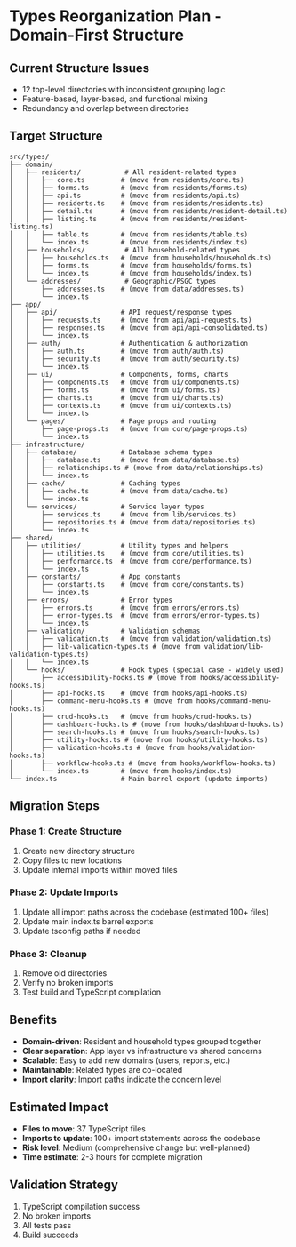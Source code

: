 # Types Reorganization Plan - Domain-First Structure

## Current Structure Issues
- 12 top-level directories with inconsistent grouping logic
- Feature-based, layer-based, and functional mixing
- Redundancy and overlap between directories

## Target Structure

```
src/types/
├── domain/
│   ├── residents/           # All resident-related types
│   │   ├── core.ts         # (move from residents/core.ts)
│   │   ├── forms.ts        # (move from residents/forms.ts) 
│   │   ├── api.ts          # (move from residents/api.ts)
│   │   ├── residents.ts    # (move from residents/residents.ts)
│   │   ├── detail.ts       # (move from residents/resident-detail.ts)
│   │   ├── listing.ts      # (move from residents/resident-listing.ts)
│   │   ├── table.ts        # (move from residents/table.ts)
│   │   └── index.ts        # (move from residents/index.ts)
│   ├── households/          # All household-related types
│   │   ├── households.ts   # (move from households/households.ts)
│   │   ├── forms.ts        # (move from households/forms.ts)
│   │   └── index.ts        # (move from households/index.ts)
│   └── addresses/           # Geographic/PSGC types
│       ├── addresses.ts    # (move from data/addresses.ts)
│       └── index.ts
├── app/
│   ├── api/                # API request/response types
│   │   ├── requests.ts     # (move from api/api-requests.ts)
│   │   ├── responses.ts    # (move from api/api-consolidated.ts)
│   │   └── index.ts
│   ├── auth/               # Authentication & authorization
│   │   ├── auth.ts         # (move from auth/auth.ts)
│   │   ├── security.ts     # (move from auth/security.ts)
│   │   └── index.ts
│   ├── ui/                 # Components, forms, charts
│   │   ├── components.ts   # (move from ui/components.ts)
│   │   ├── forms.ts        # (move from ui/forms.ts)
│   │   ├── charts.ts       # (move from ui/charts.ts)
│   │   ├── contexts.ts     # (move from ui/contexts.ts)
│   │   └── index.ts
│   └── pages/              # Page props and routing
│       ├── page-props.ts   # (move from core/page-props.ts)
│       └── index.ts
├── infrastructure/
│   ├── database/           # Database schema types
│   │   ├── database.ts     # (move from data/database.ts)
│   │   ├── relationships.ts # (move from data/relationships.ts)
│   │   └── index.ts
│   ├── cache/              # Caching types
│   │   ├── cache.ts        # (move from data/cache.ts)
│   │   └── index.ts
│   └── services/           # Service layer types
│       ├── services.ts     # (move from lib/services.ts)
│       ├── repositories.ts # (move from data/repositories.ts)
│       └── index.ts
├── shared/
│   ├── utilities/          # Utility types and helpers
│   │   ├── utilities.ts    # (move from core/utilities.ts)
│   │   ├── performance.ts  # (move from core/performance.ts)
│   │   └── index.ts
│   ├── constants/          # App constants
│   │   ├── constants.ts    # (move from core/constants.ts)
│   │   └── index.ts
│   ├── errors/             # Error types
│   │   ├── errors.ts       # (move from errors/errors.ts)
│   │   ├── error-types.ts  # (move from errors/error-types.ts)
│   │   └── index.ts
│   ├── validation/         # Validation schemas
│   │   ├── validation.ts   # (move from validation/validation.ts)
│   │   ├── lib-validation-types.ts # (move from validation/lib-validation-types.ts)
│   │   └── index.ts
│   └── hooks/              # Hook types (special case - widely used)
│       ├── accessibility-hooks.ts # (move from hooks/accessibility-hooks.ts)
│       ├── api-hooks.ts    # (move from hooks/api-hooks.ts)
│       ├── command-menu-hooks.ts # (move from hooks/command-menu-hooks.ts)
│       ├── crud-hooks.ts   # (move from hooks/crud-hooks.ts)
│       ├── dashboard-hooks.ts # (move from hooks/dashboard-hooks.ts)
│       ├── search-hooks.ts # (move from hooks/search-hooks.ts)
│       ├── utility-hooks.ts # (move from hooks/utility-hooks.ts)
│       ├── validation-hooks.ts # (move from hooks/validation-hooks.ts)
│       ├── workflow-hooks.ts # (move from hooks/workflow-hooks.ts)
│       └── index.ts        # (move from hooks/index.ts)
└── index.ts                # Main barrel export (update imports)
```

## Migration Steps

### Phase 1: Create Structure
1. Create new directory structure
2. Copy files to new locations
3. Update internal imports within moved files

### Phase 2: Update Imports
1. Update all import paths across the codebase (estimated 100+ files)
2. Update main index.ts barrel exports
3. Update tsconfig paths if needed

### Phase 3: Cleanup
1. Remove old directories
2. Verify no broken imports
3. Test build and TypeScript compilation

## Benefits
- **Domain-driven**: Resident and household types grouped together
- **Clear separation**: App layer vs infrastructure vs shared concerns
- **Scalable**: Easy to add new domains (users, reports, etc.)
- **Maintainable**: Related types are co-located
- **Import clarity**: Import paths indicate the concern level

## Estimated Impact
- **Files to move**: 37 TypeScript files
- **Imports to update**: 100+ import statements across the codebase
- **Risk level**: Medium (comprehensive change but well-planned)
- **Time estimate**: 2-3 hours for complete migration

## Validation Strategy
1. TypeScript compilation success
2. No broken imports
3. All tests pass
4. Build succeeds